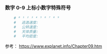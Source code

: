### 数字 0-9 上标小数字特殊符号
```python
    # ⁰ ¹ ² ³ ⁴ ⁵ ⁶ ⁷ ⁸ ⁹
    # 　逃逸速度: 
    # 　公转速度: 
    # 　天体质量: 
    # 　平均密度: 
```
参考：
https://www.explanet.info/Chapter09.htm



